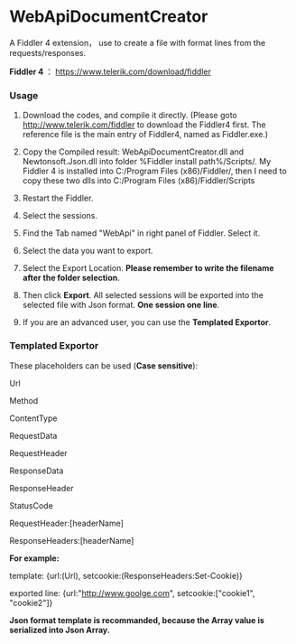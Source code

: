 # WebApiDocumentCreator
A Fiddler 4 extension， use to create a file with format lines from the requests/responses.

<b>Fiddler 4 </b>： https://www.telerik.com/download/fiddler

<h3>Usage</h3>

1. Download the codes, and compile it directly.
(Please goto http://www.telerik.com/fiddler to download the Fiddler4 first.
The reference file is the main entry of Fiddler4, named as Fiddler.exe.)

2. Copy the Compiled result: WebApiDocumentCreator.dll and Newtonsoft.Json.dll into folder %Fiddler install path%/Scripts/.
My Fiddler 4 is installed into C:/Program Files (x86)/Fiddler/, then I need to copy these two dlls into 
C:/Program Files (x86)/Fiddler/Scripts

3. Restart the Fiddler.

4. Select the sessions.

5. Find the Tab named "WebApi" in right panel of Fiddler. Select it.

6. Select the data you want to export. 

7. Select the Export Location. <b>Please remember to write the filename after the folder selection</b>.

8. Then click <b>Export</b>. All selected sessions will be exported into the selected file with Json format. 
<b>One session one line</b>.

9. If you are an advanced user, you can use the <b>Templated Exportor</b>.

<h3>Templated Exportor</h3>

These placeholders can be used (<b>Case sensitive</b>):

Url 

Method  

ContentType 

RequestData 

RequestHeader  

ResponseData 

ResponseHeader 

StatusCode

RequestHeader:[headerName]

ResponseHeaders:[headerName]

<b>For example:</b>

template: {url:(Url), setcookie:(ResponseHeaders:Set-Cookie)}

exported line: {url:"http://www.goolge.com", setcookie:["cookie1", "cookie2"]}

<b>Json format template is recommanded, because the Array value is serialized into Json Array.</b>

